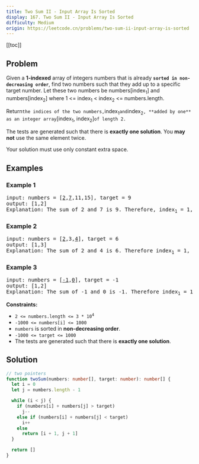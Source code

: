 ```yaml
---
title: Two Sum II - Input Array Is Sorted
display: 167. Two Sum II - Input Array Is Sorted
difficulty: Medium
origin: https://leetcode.cn/problems/two-sum-ii-input-array-is-sorted
---
```


[[toc]]

## Problem

Given a **1-indexed** array of integers numbers that is already **`sorted in non-decreasing order`**, find two numbers such that they add up to a specific target number. Let these two numbers be numbers[index<sub>1</sub>] and numbers[index<sub>2</sub>] where 1 <= index<sub>1</sub> < index<sub>2</sub> <= numbers.length.

Return`the indices of the two numbers,`index<sub>1</sub>`and`index<sub>2</sub>`, **added by one** as an integer array`[index<sub>1</sub>, index<sub>2</sub>]`of length 2.`

The tests are generated such that there is **exactly one solution**. You **may not** use the same element twice.

Your solution must use only constant extra space.

## Examples

### Example 1

<pre>
input: numbers = [<u>2</u>,<u>7</u>,11,15], target = 9
output: [1,2]
Explanation: The sum of 2 and 7 is 9. Therefore, index<sub>1</sub> = 1, index<sub>2</sub> = 2. We return [1, 2].
</pre>

### Example 2

<pre>
input: numbers = [<u>2</u>,3,<u>4</u>], target = 6
output: [1,3]
Explanation: The sum of 2 and 4 is 6. Therefore index<sub>1</sub> = 1, index<sub>2</sub> = 3. We return [1, 3].
</pre>

### Example 3

<pre>
input: numbers = [<u>-1</u>,<u>0</u>], target = -1
output: [1,2]
Explanation: The sum of -1 and 0 is -1. Therefore index<sub>1</sub> = 1, index<sub>2</sub> = 2. We return [1, 2].
</pre>

**Constraints:**

- <code>2 <= numbers.length <= 3 * 10<sup>4</sup></code>
- `-1000 <= numbers[i] <= 1000`
- `numbers` is sorted in **non-decreasing order**.
- `-1000 <= target <= 1000`
- The tests are generated such that there is **exactly one solution**.

## Solution

```ts
// two pointers
function twoSum(numbers: number[], target: number): number[] {
  let i = 0
  let j = numbers.length - 1

  while (i < j) {
    if (numbers[i] + numbers[j] > target)
      j--
    else if (numbers[i] + numbers[j] < target)
      i++
    else
      return [i + 1, j + 1]
  }

  return []
}
```

